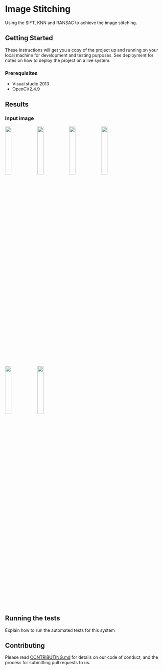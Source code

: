 # Image Stitching

Using the SIFT, KNN and RANSAC to achieve the image stitching.

## Getting Started

These instructions will get you a copy of the project up and running on your local machine for development and testing purposes. See deployment for notes on how to deploy the project on a live system.

### Prerequisites

* Visual studio 2013
* OpenCV2.4.9

## Results
### Input image
<img src="https://github.com/YuAnChang1993/Image_stitching/blob/master/CV_HW2/logo/puzzle1.bmp" height="20%" width="20%">
<img src="https://github.com/YuAnChang1993/Image_stitching/blob/master/CV_HW2/logo/puzzle2.bmp" height="20%" width="20%">
<img src="https://github.com/YuAnChang1993/Image_stitching/blob/master/CV_HW2/logo/puzzle3.bmp" height="20%" width="20%">
<img src="https://github.com/YuAnChang1993/Image_stitching/blob/master/CV_HW2/logo/puzzle4.bmp" height="20%" width="20%">
<img src="https://github.com/YuAnChang1993/Image_stitching/blob/master/CV_HW2/logo/sample.bmp" height="20%" width="20%">
<img src="https://github.com/YuAnChang1993/Image_stitching/blob/master/CV_HW2/logo/target.bmp" height="20%" width="20%">

## Running the tests

Explain how to run the automated tests for this system

## Contributing

Please read [CONTRIBUTING.md](https://gist.github.com/PurpleBooth/b24679402957c63ec426) for details on our code of conduct, and the process for submitting pull requests to us.

